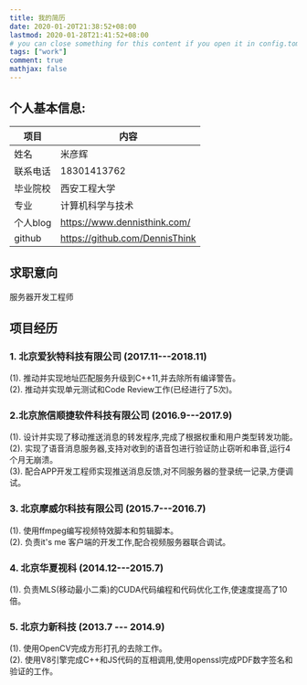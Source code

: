 ```yaml
---
title: 我的简历
date: 2020-01-20T21:38:52+08:00
lastmod: 2020-01-28T21:41:52+08:00
# you can close something for this content if you open it in config.toml.
tags: ["work"]
comment: true
mathjax: false
---
```


## 个人基本信息:

|项目|内容|
|----|----|
|姓名| 米彦辉|                   
|联系电话|18301413762|
|毕业院校|西安工程大学|               
|专业|计算机科学与技术|     
|个人blog| https://www.dennisthink.com/|                       
|github|https://github.com/DennisThink|        

## 求职意向

服务器开发工程师


## 项目经历

### 1. 北京爱狄特科技有限公司 (2017.11---2018.11)

(1). 推动并实现地址匹配服务升级到C++11,并去除所有编译警告。    
(2). 推动并实现单元测试和Code Review工作(已经进行了5次)。    

### 2.北京旅信顺捷软件科技有限公司 (2016.9---2017.9)

(1). 设计并实现了移动推送消息的转发程序,完成了根据权重和用户类型转发功能。    
(2). 实现了语音消息服务器,支持对收到的语音包进行验证防止窃听和串音,运行4个月无崩溃。    
(3). 配合APP开发工程师实现推送消息反馈,对不同服务器的登录统一记录,方便调试。    

### 3. 北京摩威尔科技有限公司 (2015.7---2016.7)

(1). 使用ffmpeg编写视频特效脚本和剪辑脚本。     
(2). 负责it's me 客户端的开发工作,配合视频服务器联合调试。     

### 4. 北京华夏视科 (2014.12---2015.7)

(1). 负责MLS(移动最小二乘)的CUDA代码编程和代码优化工作,使速度提高了10倍。     

### 5. 北京力新科技 (2013.7 --- 2014.9)

(1). 使用OpenCV完成方形打孔的去除工作。    
(2). 使用V8引擎完成C++和JS代码的互相调用,使用openssl完成PDF数字签名和验证的工作。    
